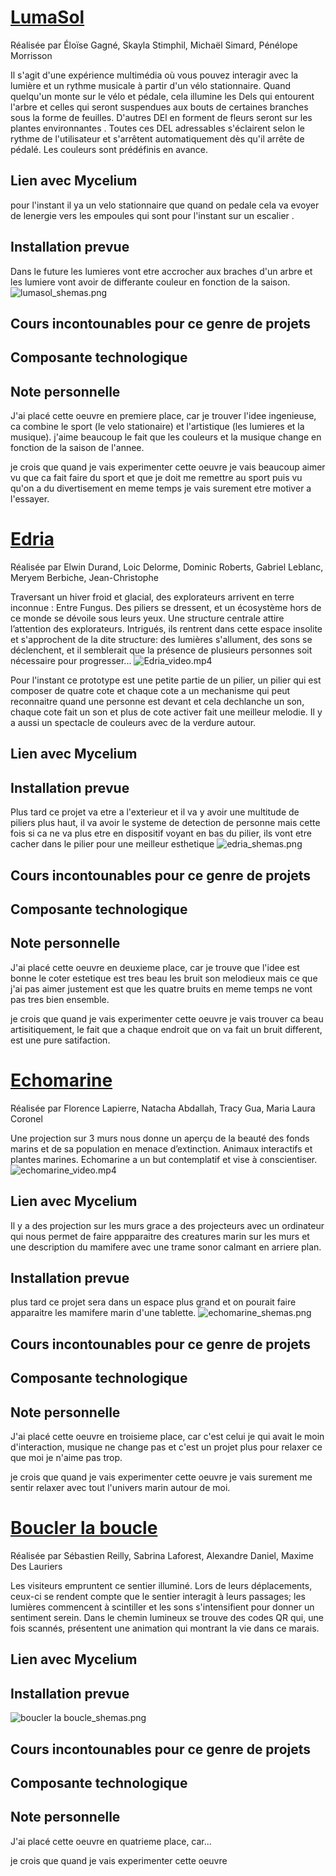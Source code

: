 # [LumaSol](https://tim-montmorency.com/2023/projets/LumaSol/docs/web/index.html)
Réalisée par Éloïse Gagné, Skayla Stimphil, Michaël Simard, Pénélope Morrisson

Il s'agit d'une expérience multimédia où vous pouvez interagir avec la lumière et un rythme musicale à partir d'un vélo stationnaire. Quand quelqu'un monte sur le vélo et pédale, cela illumine les Dels qui entourent l'arbre et celles qui seront suspendues aux bouts de certaines branches sous la forme de feuilles. D'autres DEl en forment de fleurs seront sur les plantes environnantes . Toutes ces DEL adressables s'éclairent selon le rythme de l'utilisateur et s'arrêtent automatiquement dès qu'il arrête de pédalé. Les couleurs sont prédéfinis en avance.

## Lien avec Mycelium

pour l'instant il ya un velo stationnaire que quand on pedale cela va evoyer de lenergie vers les empoules qui sont pour l'instant sur un escalier .
## Installation prevue
Dans le future les lumieres vont etre accrocher aux braches d'un arbre et les lumiere vont avoir de differante couleur en fonction de la saison.
![lumasol_shemas.png](https://github.com/Ferylane/H23_V13_INSPIRATIONS_FERRANTELAMBERT/blob/main/Mycelium/photo/lumasol_shemas.png)

## Cours incontounables pour ce genre de projets

## Composante technologique

## Note personnelle
J'ai placé cette oeuvre en premiere place, car je trouver l'idee ingenieuse, ca combine le sport (le velo stationaire) et l'artistique (les lumieres et la musique). j'aime beaucoup le fait que les couleurs et la musique change en fonction de la saison de l'annee.

je crois que quand je vais experimenter cette oeuvre je vais beaucoup aimer vu que ca fait faire du sport et que je doit me remettre au sport puis vu qu'on a du divertisement en meme temps je vais surement etre motiver a l'essayer.

# [Edria](https://tim-montmorency.com/2023/projets/EDRIA/docs/web/index.html)
Réalisée par Elwin Durand, Loic Delorme, Dominic Roberts, Gabriel Leblanc, Meryem Berbiche, Jean-Christophe

Traversant un hiver froid et glacial, des explorateurs arrivent en terre inconnue : Entre Fungus. Des piliers se dressent, et un écosystème hors de ce monde se dévoile sous leurs yeux. Une structure centrale attire l’attention des explorateurs. Intrigués, ils rentrent dans cette espace insolite et s'approchent de la dite structure: des lumières s'allument, des sons se déclenchent, et il semblerait que la présence de plusieurs personnes soit nécessaire pour progresser...
![Edria_video.mp4](https://www.youtube.com/shorts/1eDtR7XRmjc)

Pour l'instant ce prototype est une petite partie de un pilier, un pilier qui est composer de quatre cote et chaque cote a un mechanisme qui peut reconnaitre quand une personne est devant et cela dechlanche un son, chaque cote fait un son et plus de cote activer fait une meilleur melodie. Il y a aussi un spectacle de couleurs avec de la verdure autour.

## Lien avec Mycelium

## Installation prevue
Plus tard ce projet va etre a l'exterieur et il va y avoir une multitude de piliers plus haut, il va avoir le systeme de detection de personne mais cette fois si ca ne va plus etre en dispositif voyant en bas du pilier, ils vont etre cacher dans le pilier pour une meilleur esthetique
![edria_shemas.png](https://github.com/Ferylane/H23_V13_INSPIRATIONS_FERRANTELAMBERT/blob/main/Mycelium/photo/Edria_shemas.png)

## Cours incontounables pour ce  genre de projets

## Composante technologique

## Note personnelle
J'ai placé cette oeuvre en deuxieme place, car je trouve que l'idee est bonne le coter estetique est tres beau les bruit son melodieux mais ce que j'ai pas aimer justement est que les quatre bruits en meme temps ne vont pas tres bien ensemble.

je crois que quand je vais experimenter cette oeuvre je vais trouver ca beau artisitiquement, le fait que a chaque endroit que on va fait un bruit different, est une pure satifaction. 

# [Echomarine](https://tim-montmorency.com/2023/projets/Echomarine/docs/web/index.html)

Réalisée par Florence Lapierre, Natacha Abdallah, Tracy Gua, Maria Laura Coronel

Une projection sur 3 murs nous donne un aperçu de la beauté des fonds marins et de sa population en menace d’extinction. Animaux interactifs et plantes marines. Echomarine a un but contemplatif et vise à conscientiser.
![echomarine_video.mp4](https://www.youtube.com/shorts/6SkJz_1LyKA)

## Lien avec Mycelium

Il y a des projection sur les murs grace a des projecteurs avec un ordinateur qui nous permet de faire appparaitre des creatures marin sur les murs et une description du mamifere avec une trame sonor calmant en arriere plan.
## Installation prevue
plus tard ce projet sera dans un espace plus grand et on pourait faire apparaitre les mamifere marin d'une tablette.
![echomarine_shemas.png](https://github.com/Ferylane/H23_V13_INSPIRATIONS_FERRANTELAMBERT/blob/main/Mycelium/photo/echomarine_shemas.png)

## Cours incontounables pour ce  genre de projets

## Composante technologique

## Note personnelle
J'ai placé cette oeuvre en troisieme place, car c'est celui je qui avait le moin d'interaction, musique ne change pas et c'est un projet plus pour relaxer ce que moi je n'aime pas trop.

je crois que quand je vais experimenter cette oeuvre je vais surement me sentir relaxer avec tout l'univers marin autour de moi.

# [Boucler la boucle](https://tim-montmorency.com/2023/projets/Boucler-la-boucle/docs/web/index.html)
Réalisée par Sébastien Reilly, Sabrina Laforest, Alexandre Daniel, Maxime Des Lauriers

Les visiteurs empruntent ce sentier illuminé. Lors de leurs déplacements, ceux-ci se rendent compte que le sentier interagit à leurs passages; les lumières commencent à scintiller et les sons s'intensifient pour donner un sentiment serein. Dans le chemin lumineux se trouve des codes QR qui, une fois scannés, présentent une animation qui montrant la vie dans ce marais.

## Lien avec Mycelium

## Installation prevue
![boucler la boucle_shemas.png](https://github.com/Ferylane/H23_V13_INSPIRATIONS_FERRANTELAMBERT/blob/main/Mycelium/photo/Boucler%20la%20boucle_shemas.png)

## Cours incontounables pour ce  genre de projets

## Composante technologique

## Note personnelle
J'ai placé cette oeuvre en quatrieme place, car...

je crois que quand je vais experimenter cette oeuvre 



